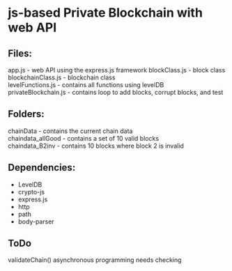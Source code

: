# js-based Private Blockchain with web API

## Files:

app.js - web API using the express.js framework
blockClass.js - block class <br>
blockchainClass.js - blockchain class <br>
levelFunctions.js - contains all functions using levelDB <br>
privateBlockchain.js - contains loop to add blocks, corrupt blocks, and test <br>

## Folders:

chainData - contains the current chain data <br> 
chaindata_allGood - contains a set of 10 valid blocks <br>
chaindata_B2inv - contains 10 blocks where block 2 is invalid <br>

## Dependencies:

* LevelDB
* crypto-js
* express.js
* http
* path
* body-parser

## ToDo

validateChain() asynchronous programming needs checking